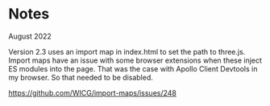 # Notes

August 2022

Version 2.3 uses an import map in index.html to set the path to three.js. Import maps have an issue
with some browser extensions when these inject ES modules into the page. That was the case with
Apollo Client Devtools in my browser. So that needed to be disabled.

https://github.com/WICG/import-maps/issues/248